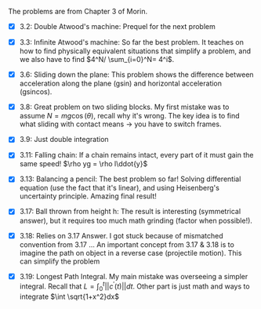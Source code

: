 The problems are from Chapter 3 of Morin.

- [x] 3.2: Double Atwood's machine: Prequel for the next problem
- [x] 3.3: Infinite Atwood's machine: So far the best problem. It teaches on how to find physically equivalent situations that simplify a problem, and we also have to find $4^N/ \sum_{i=0}^N= 4^i$.
- [x] 3.6: Sliding down the plane: This problem shows the difference between acceleration along the plane (gsin) and horizontal acceleration (gsincos).
- [x] 3.8: Great problem on two sliding blocks. My first mistake was to assume $N = mg\cos(\theta)$, recall why it's wrong. The key idea is to find what sliding with contact means $\rightarrow$ you have to switch frames. 
- [x] 3.9: Just double integration
- [x] 3.11: Falling chain: If a chain remains intact, every part of it must gain the same speed! $\rho yg = \rho l\ddot{y}$
- [x] 3.13: Balancing a pencil: The best problem so far! Solving differential equation (use the fact that it's linear), and using Heisenberg's uncertainty principle. Amazing final result!
- [x] 3.17: Ball thrown from height h: The result is interesting (symmetrical answer), but it requires too much math grinding (factor when possible!).
- [x] 3.18: Relies on 3.17 Answer. I got stuck because of mismatched convention from 3.17 ... 
An important concept from 3.17 & 3.18 is to imagine the path on object in a reverse case (projectile motion). This can simplify the problem
- [x] 3.19: Longest Path Integral. My main mistake was overseeing a simpler integral. Recall that $L = \int_0^t ||c^{'}(t)||dt$. Other part is just math and ways to integrate $\int \sqrt{1+x^2}dx$

